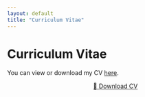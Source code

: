 ```yaml
---
layout: default
title: "Curriculum Vitae"
---
```


# Curriculum Vitae

You can view or download my CV [here](/assets/CV-KlestDedja.pdf).

<p align="center">
  <a href="/assets/CV-KlestDedja.pdf" target="_blank">📄 Download CV</a>
</p>
